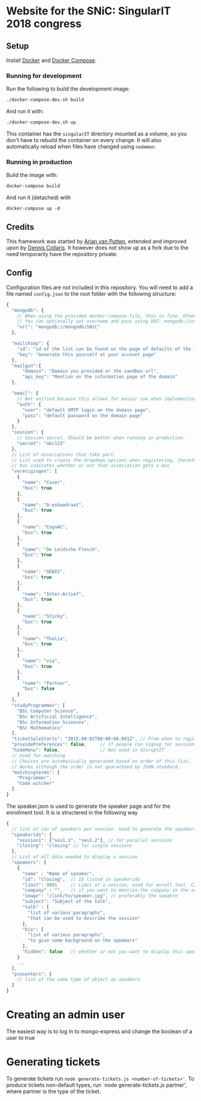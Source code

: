 # Website for the SNiC: SingularIT 2018 congress

## Setup
Install [Docker](https://docs.docker.com/engine/installation/) and [Docker Compose](https://docs.docker.com/compose/install/).

### Running for development
Run the following to build the development image:
```bash
./docker-compose-dev.sh build
```

And run it with:
```bash
./docker-compose-dev.sh up
```

This container has the `singularIT` directory mounted as a volume, so you don't have
to rebuild the container on every change. It will also automatically reload
when files have changed using `nodemon`.

### Running in production
Build the image with:

```bash
docker-compose build
```

And run it (detached) with
```
docker-compose up -d
```

## Credits
This framework was started by [Arian van Putten](https://github.com/arianvp), extended and improved upon by [Dennis Collaris](https://github.com/iamDecode). It however does not show up as a fork due to the need temporarily have the repository private.

## Config

Configuration files are not included in this repository. You will need to add a file named `config.json` to the root folder with the following structure:
```javascript
{
  "mongodb": {
    // When using the provided docker-compose file, this is fine. Otherwise change address. Port is optional
    // You can optionally set username and pass using URI: mongodb://user:password@localhost/SNiC
    "url": "mongodb://mongodb/SNiC"
  },

  "mailchimp": {
    "id": "id of the list can be found on the page of defaults of the list. Lists > DisruptIT > Settings > List name and campaign defaults > ListID on page (don't take form URL",
    "key": "Generate this yourself at your account page"
  },
  "mailgun":{
      "domain": "Domain you provided or the sandbox url",
      "api_key": "Mention on the information page of the domain"
  },

  "email": {
    // Not unified because this allows for easier use when implementing mailchimp
    "auth": {
      "user": "default SMTP login on the domain page",
      "pass": "default password on the domain page"
    }
  },
  "session": {
    // Session secret. Should be better when running in production.
    "secret": "abc123"
  },
  // List of associations that take part.
  // List used to create the dropdown options when registering, therefore partner
  // bus indicates whether or not that association gets a bus
  "verenigingen": [
    {
      "name": "Cover",
      "bus": true
    },
    {
      "name": "A-eskwadraat",
      "bus": true
    },
    {
      "name": "CognAC",
      "bus": true
    },
    {
      "name": "De Leidsche Flesch",
      "bus": true
    },
    {
      "name": "GEWIS",
      "bus": true
    },
    {
      "name": "Inter-Actief",
      "bus": true
    },
    {
      "name": "Sticky",
      "bus": true
    },
    {
      "name": "Thalia",
      "bus": true
    },
    {
      "name": "via",
      "bus": true
    },
    {
      "name": "Partner",
      "bus": false
    }
  ],
  "studyProgrammes": [
    "BSc Computer Science",
    "BSc Artificial Intelligence",
    "BSc Information Sciences",
    "BSc Mathematics"
  ],
  "ticketSaleStarts": "2015-08-01T00:00:00.001Z", // From when to register
  "providePreferences": false,     // If people can signup for sessions.
  "hideMenu": false,               // Not used in disruptIT
  // Used for matching
  // Choices are automatically generated based on order of this list.
  // Works although the order is not guaranteed by JSON standard.
  "matchingterms": [
    "Programmer",
    "Code witcher"
  ]
}
```

The speaker.json is used to generate the speaker page and for the enrollment tool. It is is structered in the following way

```javascript
{
  // list of ids of speakers per session. Used to generate the speakers page
  "speakerids": {
    "session1": ["ses1.1", "ses1.2"], // for parallel sessions
    "closing": "closing" // for single sessions
  },
  // List of all data needed to display a session
  "speakers": [
    {
      "name" : "Name of speaker",
      "id": "closing",  // ID listed in speakerids
      "limit": 9001     // Limit of a session, used for enroll tool. Can be set to null (or left out) to ignore
      "company" : "",   // if you want to mention the company in the session piece
      "image": "/link/to/speaker.jpg", // preferably the speakre
      "subject": "Subject of the talk",
      "talk" : [
        "list of various paragraphs",
        "that can be used to describe the session"
      ],
      "bio": [
        "list of various paragraphs",
        "to give some background on the speakers"
      ],
      "hidden": false   // whether or not you want to display this speaker
    }
    ...
  ],
  "presenters": [
    // list of the same type of object as speakers
  ]
}


```

# Creating an admin user
The easiest way is to log in to mongo-express and change the boolean of a user to true

# Generating tickets

To generate tickets run `node generate-tickets.js <number-of-tickets>'`. To produce tickets non-default types, run `node generate-tickets.js <number-of-tickets> partner', where partner is the type of the ticket.
